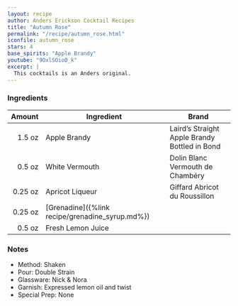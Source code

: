 ```yaml
---
layout: recipe
author: Anders Erickson Cocktail Recipes
title: "Autumn Rose"
permalink: "/recipe/autumn_rose.html"
iconfile: autumn_rose
stars: 4
base_spirits: "Apple Brandy"
youtube: "9OxlSOioD_k"
excerpt: |
  This cocktails is an Anders original.
---
```


### Ingredients

|  Amount | Ingredient                                      | Brand                                         |
| ------: | ----------------------------------------------- | --------------------------------------------- |
|  1.5 oz | Apple Brandy                                    | Laird’s Straight Apple Brandy Bottled in Bond |
|  0.5 oz | White Vermouth                                  | Dolin Blanc Vermouth de Chambéry              |
| 0.25 oz | Apricot Liqueur                                 | Giffard Abricot du Roussillon                 |
| 0.25 oz | [Grenadine]({%link recipe/grenadine_syrup.md%}) |
|  0.5 oz | Fresh Lemon Juice                               |

### Notes

- Method: Shaken
- Pour: Double Strain
- Glassware: Nick &amp; Nora
- Garnish: Expressed lemon oil and twist
- Special Prep: None
